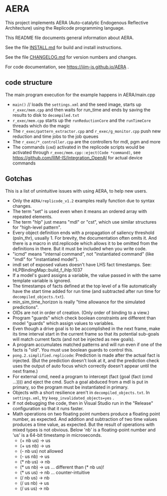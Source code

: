 # AERA

This project implements AERA (Auto-catalytic Endogenous Reflective Architecture) using the Replicode
programming language.

This README file documents general information about AERA.

See the file [INSTALL.md](https://github.com/IIIM-IS/AERA/blob/master/INSTALL.md) for build and install instructions.

See the file [CHANGELOG.md](https://github.com/IIIM-IS/AERA/blob/master/CHANGELOG.md) for version numbers and changes.

For code documentation, see https://iiim-is.github.io/AERA .

## code structure
The main program execution for the example happens in AERA/main.cpp
- `main()` // loads the `settings.xml` and the seed image, starts up `r_exec/mem.cpp` and then waits for run_time and ends by saving the results to disk to `decompiled.txt`
- `r_exec/mem.cpp` starts up the `runReductionCore` and the `runTimeCore` threads which do the magic
- The `r_exec/pattern_extractor.cpp` and `r_exec/g_monitor.cpp` push new reduction and time jobs to the job queues
- The `r_exec/*_controller.cpp` are the controllers for mdl, pgm and more
- The commands (`cmd`) activated in the replicode scripts would be activated through `r_exec/mem.cpp::eject(Code *command)`, see https://github.com/IIIM-IS/Integration_OpenAI for actual device commands

## Gotchas

This is a list of unintuitive issues with using AERA, to help new users.

* Only the `AERA/replicode_v1.2` examples really function due to syntax changes.
* The term "set" is used even when it means an ordered array with repeated elements.
* The term "hlp" just means "mdl" or "cst", which use similar structures for "high-level pattern".
* Every object definition ends with a propagation of saliency threshold (psln_thr), usually 1.
  For brevity, the documentation often omits it. And there is a macro in std.replicode which allows it to be
  omitted from the definitions in there. But it must be included when you write code.
* "icmd" means "internal command", not "instantiated command" (like "imdl" for "instantiated model").
* imdl set of exposed values doesn't have LHS fact timestamps. See: HLPBindingMap::build_f_ihlp:1037
* If a model's guard assigns a variable, the value passed in with the same template variable is ignored.
* The timestamps of facts defined at the top level of a file automatically have the start time added for run time 
  (and subtracted after run time for `decompiled_objects.txt`).
* min_sim_time_horizon is really "time allowance for the simulated predictions".
* OIDs are not in order of creation. (Only order of binding to a view.)
* Program "guards" which check boolean constraints are different than model "guards" which assign values to variables.
* Even though a drive goal is to be accomplished in the next frame, make its time interval start in the current frame
  so that its potential sub-goals will match current facts (and not be injected as new goals).
* A program accumulates matched patterns and will run even if one of the facts is "old". You must use boolean guards to control this.
* `pong.2.simplified.replicode`: Prediction is made after the actual fact is injected. (But the prediction doesn't look at it,
  and the prediction check uses the output of auto focus which correctly doesn't appear until the next frame.)
* For external cmd, need a program to intercept (fact (goal (fact (cmd ...)))) and eject the cmd.
  Such a goal abduced from a mdl is put in primary, so the program must be instantiated in primary.
* Objects with a short resilience aren't in `decompiled_objects.txt`. In `settings.xml`, try `keep_invalidated_objects=yes` .
* If not debugging the code, then in Visual Studio run in the "Release" configuration so that it runs faster.
* Math operations on two floating point numbers produce a floating point number, as expected. And addition
  and subtraction of two time values produces a time value, as expected. But the result of operations with
  mixed types is not obvious. Below 'nb' is a floating-point number and 'us' is a 64-bit timestamp in microseconds.
  - (+ nb us) -> us
  - (+ us nb) -> us
  - (- nb us) not allowed
  - (- us nb) -> us
  - (* nb us) -> nb
  - (* us nb) -> us ... different than (* nb us)!
  - (* us us) -> nb ... counter-intuitive
  - (/ nb us) -> nb
  - (/ us nb) -> us
  - (/ us us) -> nb

